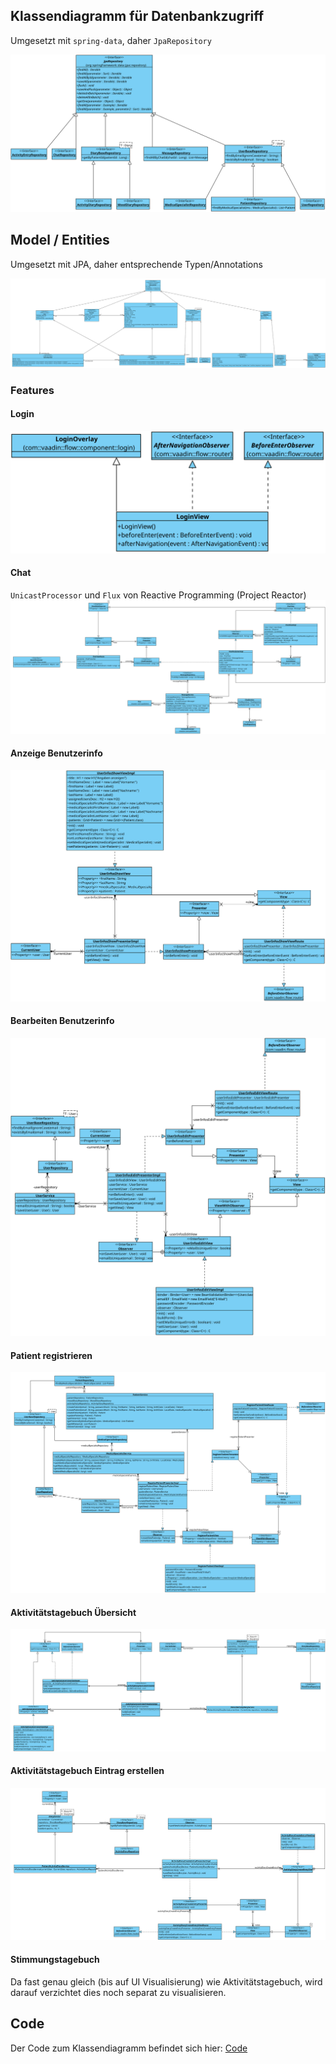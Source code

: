 ## Klassendiagramm für Datenbankzugriff
Umgesetzt mit `spring-data`, daher `JpaRepository`

![Klassendiagramm](01_classDiagramm/repositories.svg)

## Model / Entities
Umgesetzt mit JPA, daher entsprechende Typen/Annotations

![Klassendiagramm](01_classDiagramm/models.svg)
### Features

#### Login
![Klassendiagramm](01_classDiagramm/login.svg)

#### Chat
`UnicastProcessor` und `Flux` von Reactive Programming (Project Reactor)
![Klassendiagramm](01_classDiagramm/chat.svg)

#### Anzeige Benutzerinfo
![Klassendiagramm](01_classDiagramm/user_infos_show.svg)

#### Bearbeiten Benutzerinfo
![Klassendiagramm](01_classDiagramm/user_infos_edit.svg)

#### Patient registrieren
![Klassendiagramm](01_classDiagramm/register_patient.svg)

#### Aktivitätstagebuch Übersicht
![Klassendiagramm](01_classDiagramm/activity_diary_overview.svg)

#### Aktivitätstagebuch Eintrag erstellen
![Klassendiagramm](01_classDiagramm/activity_diary_create_entry.svg)

#### Stimmungstagebuch
Da fast genau gleich (bis auf UI Visualisierung) wie Aktivitätstagebuch, wird darauf verzichtet dies noch separat zu visualisieren.

## Code
Der Code zum Klassendiagramm befindet sich hier: [Code](https://github.com/soed2020-teamorange/ch.bfh.bti7081.s2020.orange/tree/master/src/main/java/ch/bfh/bti7081/s2020/orange) 
